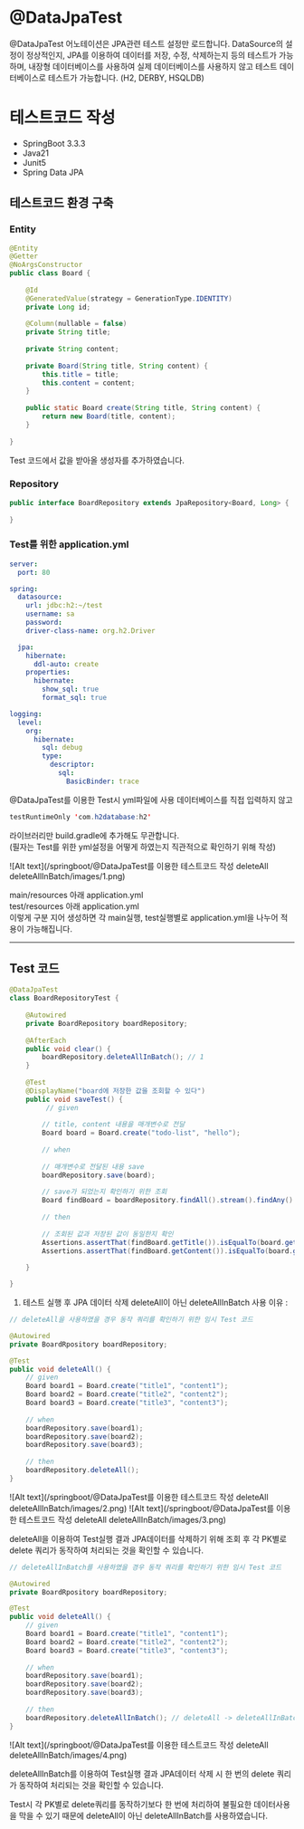 # @DataJpaTest
@DataJpaTest 어노테이션은 JPA관련 테스트 설정만 로드합니다.
DataSource의 설정이 정상적인지, JPA를 이용하여 데이터를 저장, 수정, 삭제하는지 등의 테스트가 가능하며, 내장형 데이터베이스를 사용하여 실제 데이터베이스를 사용하지 않고 테스트 데이터베이스로 테스트가 가능합니다.
(H2, DERBY, HSQLDB)

# 테스트코드 작성
- SpringBoot 3.3.3
- Java21
- Junit5
- Spring Data JPA

## 테스트코드 환경 구축

### Entity
```java
@Entity
@Getter
@NoArgsConstructor
public class Board {
	
    @Id
    @GeneratedValue(strategy = GenerationType.IDENTITY)
    private Long id;
    
    @Column(nullable = false)
    private String title;
    
    private String content;
    
    private Board(String title, String content) {
    	this.title = title;
        this.content = content;
    }
    
    public static Board create(String title, String content) {
    	return new Board(title, content);
    }
    
}
```

Test 코드에서 값을 받아올 생성자를 추가하였습니다.

### Repository

```java
public interface BoardRepository extends JpaRepository<Board, Long> {
    
}
```

### Test를 위한 application.yml
```yaml
server:
  port: 80

spring:
  datasource:
    url: jdbc:h2:~/test
    username: sa
    password:
    driver-class-name: org.h2.Driver

  jpa:
    hibernate:
      ddl-auto: create
    properties:
      hibernate:
        show_sql: true
        format_sql: true

logging:
  level:
    org:
      hibernate:
        sql: debug
        type:
          descriptor:
            sql:
              BasicBinder: trace
```

@DataJpaTest를 이용한 Test시 yml파일에 사용 데이터베이스를 직접 입력하지 않고
```java
testRuntimeOnly 'com.h2database:h2'
```

라이브러리만 build.gradle에 추가해도 무관합니다.   
(필자는 Test를 위한 yml설정을 어떻게 하였는지 직관적으로 확인하기 위해 작성)

![Alt text](/springboot/@DataJpaTest를 이용한 테스트코드 작성 deleteAll deleteAllInBatch/images/1.png)


main/resources 아래 application.yml   
test/resources 아래 application.yml   
이렇게 구분 지어 생성하면 각 main실행, test실행별로 application.yml을 나누어 적용이 가능해집니다.

---

## Test 코드
```java
@DataJpaTest
class BoardRepositoryTest {
	
    @Autowired
    private BoardRepository boardRepository;
    
    @AfterEach
    public void clear() {
    	boardRepository.deleteAllInBatch(); // 1
    }
    
    @Test
    @DisplayName("board에 저장한 값을 조회할 수 있다")
    public void saveTest() {
    	 // given
        
        // title, content 내용을 매개변수로 전달
        Board board = Board.create("todo-list", "hello");
        
        // when
        
        // 매개변수로 전달된 내용 save
        boardRepository.save(board);
        
        // save가 되었는지 확인하기 위한 조회
        Board findBoard = boardRepository.findAll().stream().findAny().orElseThrow();
        
        // then
        
        // 조회된 값과 저장된 값이 동일한지 확인
        Assertions.assertThat(findBoard.getTitle()).isEqualTo(board.getTitle());
        Assertions.assertThat(findBoard.getContent()).isEqualTo(board.getContent());
        
    }

}
```

1. 테스트 실행 후 JPA 데이터 삭제
deleteAll이 아닌 deleteAllInBatch 사용 이유 :
```java
// deleteAll을 사용하였을 경우 동작 쿼리를 확인하기 위한 임시 Test 코드

@Autowired
private BoardRpository boardRepository;

@Test
public void deleteAll() {
	// given
    Board board1 = Board.create("title1", "content1");
    Board board2 = Board.create("title2", "content2");
    Board board3 = Board.create("title3", "content3");
    
    // when
    boardRepository.save(board1);
    boardRepository.save(board2);
    boardRepository.save(board3);
    
    // then
    boardRepository.deleteAll();
}
```

![Alt text](/springboot/@DataJpaTest를 이용한 테스트코드 작성 deleteAll deleteAllInBatch/images/2.png)
![Alt text](/springboot/@DataJpaTest를 이용한 테스트코드 작성 deleteAll deleteAllInBatch/images/3.png)

deleteAll을 이용하여 Test실행 결과 JPA데이터를 삭제하기 위해 조회 후 각 PK별로 delete 쿼리가 동작하여 처리되는 것을 확인할 수 있습니다.

```java
// deleteAllInBatch를 사용하였을 경우 동작 쿼리를 확인하기 위한 임시 Test 코드

@Autowired
private BoardRpository boardRepository;

@Test
public void deleteAll() {
	// given
    Board board1 = Board.create("title1", "content1");
    Board board2 = Board.create("title2", "content2");
    Board board3 = Board.create("title3", "content3");
    
    // when
    boardRepository.save(board1);
    boardRepository.save(board2);
    boardRepository.save(board3);
    
    // then
    boardRepository.deleteAllInBatch(); // deleteAll -> deleteAllInBatch 변경
}
```

![Alt text](/springboot/@DataJpaTest를 이용한 테스트코드 작성 deleteAll deleteAllInBatch/images/4.png)

deleteAllInBatch를 이용하여 Test실행 결과 JPA데이터 삭제 시 한 번의 delete 쿼리가 동작하여 처리되는 것을 확인할 수 있습니다.

Test시 각 PK별로 delete쿼리를 동작하기보다 한 번에 처리하여 불필요한 데이터사용을 막을 수 있기 때문에 deleteAll이 아닌 deleteAllInBatch를 사용하였습니다.